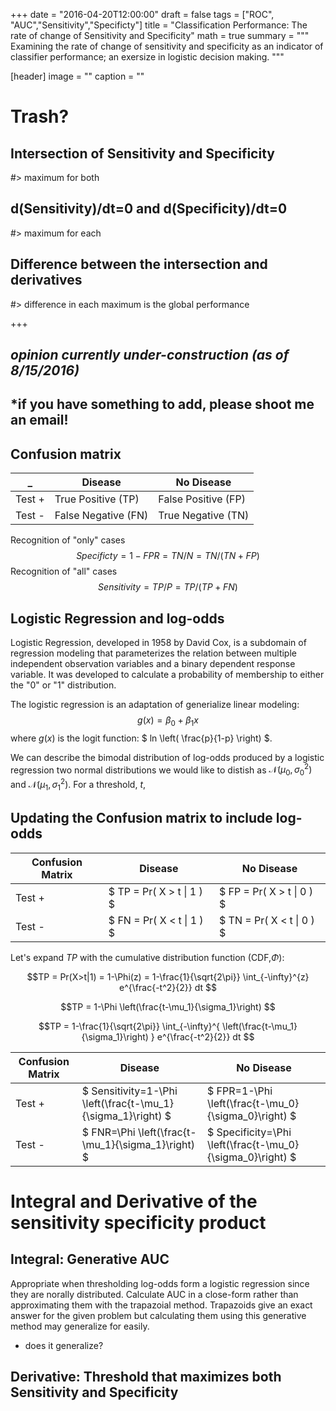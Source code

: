 +++
date = "2016-04-20T12:00:00"
draft = false
tags = ["ROC", "AUC","Sensitivity","Specificty"]
title = "Classification Performance: The rate of change of Sensitivity and Specificity"
math = true
summary = """
Examining the rate of change of sensitivity and specificity as an indicator of classifier performance; an exersize in logistic decision making.
"""

[header]
image = ""
caption = ""

# Trash?
## Intersection of Sensitivity and Specificity
#> maximum for both

## d(Sensitivity)/dt=0 and d(Specificity)/dt=0
#> maximum for each

## Difference between the intersection and derivatives
#> difference in each maximum is the global performance



+++

## *opinion currently under-construction (as of 8/15/2016)*
## *if you have something to add, please shoot me an email!

## Confusion matrix
_|Disease    | No Disease
--------|--------|------
Test +|True Positive (TP)     | False Positive (FP)
Test -|False Negative (FN)   | True Negative (TN)

Recognition of "only" cases $$ Specificty = 1-FPR = TN/N = TN/(TN+FP) $$
Recognition of "all" cases $$ Sensitivity = TP/P = TP/(TP+FN) $$

## Logistic Regression and log-odds

Logistic Regression, developed in 1958 by David Cox, is a subdomain of regression modeling that parameterizes the relation between multiple independent observation variables and a binary dependent response variable. It was developed to calculate a probability of membership to either the "0" or "1" distribution.

The logistic regression is an adaptation of generialize linear modeling:
$$ g(x) = \beta_0 + \beta_1 x $$
where $g(x)$ is the logit function: $ ln \left( \frac{p}{1-p} \right) $.

We can describe the bimodal distribution of log-odds produced by a logistic regression  two normal distributions we would like to distish as $\mathcal{N}(\mu_0,\sigma_0^2)$ and $\mathcal{N}(\mu_1,\sigma_1^2)$. For a threshold, $t$,

## Updating the Confusion matrix to include log-odds
Confusion Matrix|Disease    | No Disease
--------|--------|------
Test +| $ TP = Pr( X > t \| 1 ) $     | $ FP = Pr( X > t \| 0 ) $
Test -|$ FN = Pr( X < t \| 1 ) $   | $ TN = Pr( X < t \| 0 ) $

Let's expand $TP$ with the cumulative distribution function (CDF,$\Phi$):

$$TP = Pr(X>t|1) = 1-\Phi(z) = 1-\frac{1}{\sqrt{2\pi}} \int_{-\infty}^{z} e^{\frac{-t^2}{2}} dt $$

$$TP  = 1-\Phi \left(\frac{t-\mu_1}{\sigma_1}\right) $$

$$TP =  1-\frac{1}{\sqrt{2\pi}} \int_{-\infty}^{ \left(\frac{t-\mu_1}{\sigma_1}\right) } e^{\frac{-t^2}{2}} dt $$

Confusion Matrix|Disease    | No Disease
--------|--------|------
Test +| $ Sensitivity=1-\Phi \left(\frac{t-\mu_1}{\sigma_1}\right) $     | $ FPR=1-\Phi \left(\frac{t-\mu_0}{\sigma_0}\right) $
Test -|$ FNR=\Phi \left(\frac{t-\mu_1}{\sigma_1}\right) $   | $ Specificity=\Phi \left(\frac{t-\mu_0}{\sigma_0}\right) $



# Integral and Derivative of the sensitivity specificity product

## Integral: Generative AUC 

Appropriate when thresholding log-odds form a logistic regression since they are norally distributed. Calculate AUC in a close-form rather than approximating them with the trapazoial method. Trapazoids give an exact answer for the given problem but calculating them using this generative method may generalize for easily.

- does it generalize?

## Derivative: Threshold that maximizes both Sensitivity and Specificity



